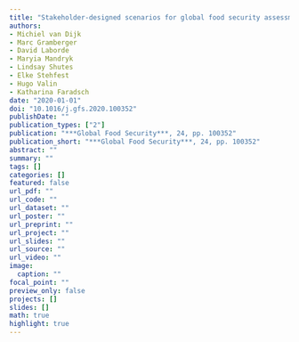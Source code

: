 ```yaml
---
title: "Stakeholder-designed scenarios for global food security assessments"
authors: 
- Michiel van Dijk
- Marc Gramberger
- David Laborde
- Maryia Mandryk
- Lindsay Shutes
- Elke Stehfest
- Hugo Valin
- Katharina Faradsch
date: "2020-01-01"
doi: "10.1016/j.gfs.2020.100352"
publishDate: ""
publication_types: ["2"]
publication: "***Global Food Security***, 24, pp. 100352"
publication_short: "***Global Food Security***, 24, pp. 100352"
abstract: ""
summary: ""
tags: []
categories: []
featured: false
url_pdf: ""
url_code: ""
url_dataset: ""
url_poster: ""
url_preprint: ""
url_project: ""
url_slides: ""
url_source: ""
url_video: ""
image: 
  caption: ""
focal_point: ""
preview_only: false
projects: []
slides: []
math: true
highlight: true
---
```

